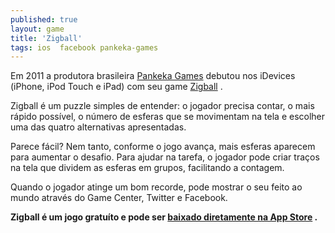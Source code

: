```yaml
---
published: true
layout: game
title: 'Zigball'
tags: ios  facebook pankeka-games
---
```

Em 2011 a produtora brasileira <a href="http://www.pankekagames.com.br/" target="_blank">Pankeka Games</a>
 debutou nos iDevices (iPhone, iPod Touch e iPad) com seu game <a href="http://www.zigball.com/index_pt.html" target="_blank">Zigball</a>
.</p>

Zigball &#233; um puzzle simples de entender: o jogador precisa contar, o mais r&#225;pido poss&#237;vel, o n&#250;mero de esferas que se movimentam na tela e escolher uma das quatro alternativas apresentadas.</p>
 </p>
<p style="text-align: center; ">
<p style="text-align: center; "> </p>
Parece f&#225;cil? Nem tanto, conforme o jogo avan&#231;a, mais esferas aparecem para aumentar o desafio. Para ajudar na tarefa, o jogador pode criar tra&#231;os na tela que dividem as esferas em grupos, facilitando a contagem.</p>
 </p>

 </p>
Quando o jogador atinge um bom recorde, pode mostrar o seu feito ao mundo atrav&#233;s do Game Center, Twitter e Facebook.</p>
<strong>Zigball &#233; um jogo gratu&#237;to e pode ser <a href="http://itunes.apple.com/br/app/zigball-br/id456823335?mt=8" target="_blank">baixado diretamente na App Store</a>
.</strong></p>
